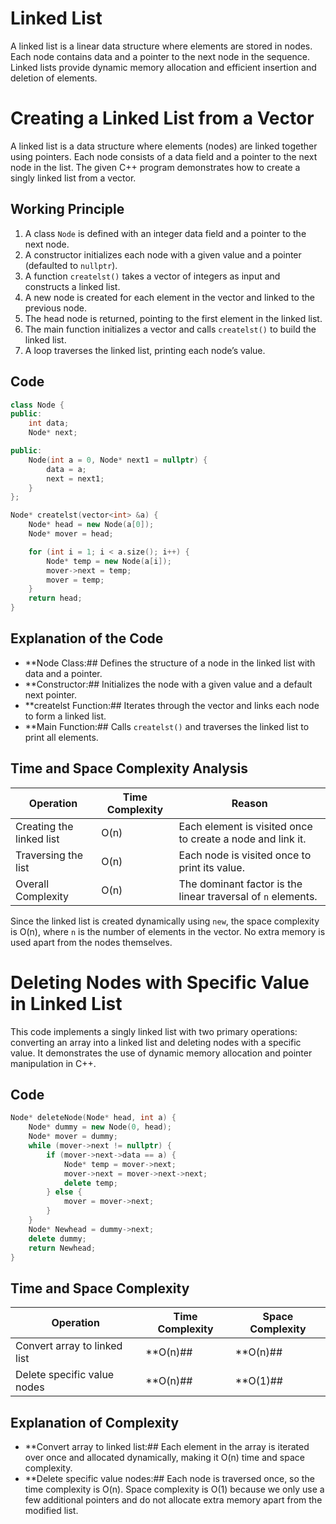 
# Linked List

A linked list is a linear data structure where elements are stored in nodes. Each node contains data and a pointer to the next node in the sequence. Linked lists provide dynamic memory allocation and efficient insertion and deletion of elements.

# Creating a Linked List from a Vector

A linked list is a data structure where elements (nodes) are linked together using pointers. Each node consists of a data field and a pointer to the next node in the list. The given C++ program demonstrates how to create a singly linked list from a vector.

## Working Principle 

1. A class `Node` is defined with an integer data field and a pointer to the next node.
2. A constructor initializes each node with a given value and a pointer (defaulted to `nullptr`).
3. A function `createlst()` takes a vector of integers as input and constructs a linked list.
4. A new node is created for each element in the vector and linked to the previous node.
5. The head node is returned, pointing to the first element in the linked list.
6. The main function initializes a vector and calls `createlst()` to build the linked list.
7. A loop traverses the linked list, printing each node’s value.

## Code 

```cpp
class Node {
public:
    int data;
    Node* next;

public:
    Node(int a = 0, Node* next1 = nullptr) {
        data = a;
        next = next1;
    }
};

Node* createlst(vector<int> &a) {
    Node* head = new Node(a[0]);
    Node* mover = head;

    for (int i = 1; i < a.size(); i++) {
        Node* temp = new Node(a[i]);
        mover->next = temp;
        mover = temp;
    }
    return head;
}
````

## Explanation of the Code 

* **Node Class:## Defines the structure of a node in the linked list with data and a pointer.
* **Constructor:## Initializes the node with a given value and a default next pointer.
* **createlst Function:## Iterates through the vector and links each node to form a linked list.
* **Main Function:## Calls `createlst()` and traverses the linked list to print all elements.

## Time and Space Complexity Analysis 

| Operation                | Time Complexity | Reason                                                       |
| ------------------------ | --------------- | ------------------------------------------------------------ |
| Creating the linked list | O(n)            | Each element is visited once to create a node and link it.   |
| Traversing the list      | O(n)            | Each node is visited once to print its value.                |
| Overall Complexity       | O(n)            | The dominant factor is the linear traversal of `n` elements. |

Since the linked list is created dynamically using `new`, the space complexity is O(n), where `n` is the number of elements in the vector. No extra memory is used apart from the nodes themselves.

# Deleting Nodes with Specific Value in Linked List

This code implements a singly linked list with two primary operations: converting an array into a linked list and deleting nodes with a specific value. It demonstrates the use of dynamic memory allocation and pointer manipulation in C++.

## Code 

```cpp
Node* deleteNode(Node* head, int a) {
    Node* dummy = new Node(0, head);
    Node* mover = dummy;
    while (mover->next != nullptr) {
        if (mover->next->data == a) {
            Node* temp = mover->next;
            mover->next = mover->next->next;
            delete temp;
        } else {
            mover = mover->next;
        }
    }
    Node* Newhead = dummy->next;
    delete dummy;
    return Newhead;
}
```

## Time and Space Complexity 

| Operation                    | Time Complexity | Space Complexity |
| ---------------------------- | --------------- | ---------------- |
| Convert array to linked list | **O(n)##        | **O(n)##         |
| Delete specific value nodes  | **O(n)##        | **O(1)##         |

## Explanation of Complexity 

* **Convert array to linked list:## Each element in the array is iterated over once and allocated dynamically, making it O(n) time and space complexity.
* **Delete specific value nodes:## Each node is traversed once, so the time complexity is O(n). Space complexity is O(1) because we only use a few additional pointers and do not allocate extra memory apart from the modified list.
